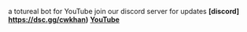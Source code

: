 a totureal bot for YouTube 
join our discord server for updates **[discord] https://dsc.gg/cwkhan)**
**[YouTube](https://youtube.com/cwkhan)**